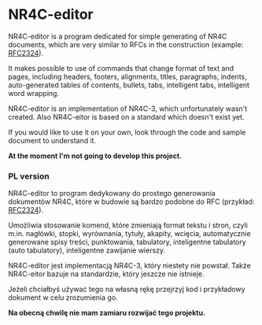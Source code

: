 # NR4C-editor

NR4C-editor is a program dedicated for simple generating of NR4C documents, which are very similar to RFCs in the construction (example: [RFC2324](https://tools.ietf.org/rfc/rfc2324.txt)).

It makes possible to use of commands that change format of text and pages, including headers, footers, alignments, titles, paragraphs, indents, auto-generated tables of contents, bullets, tabs, intelligent tabs, intelligent word wrapping.

NR4C-editor is an implementation of NR4C-3, which unfortunately wasn't created. Also NR4C-eitor is based on a standard which doesn't exist yet.

If you would like to use it on your own, look through the code and sample document to understand it.

**At the moment I'm not going to develop this project.**

### PL version

NR4C-editor to program dedykowany do prostego generowania dokumentów NR4C, które w budowie są bardzo podobne do RFC (przykład: [RFC2324](https://tools.ietf.org/rfc/rfc2324.txt)).

Umożliwia stosowanie komend, które zmieniają format tekstu i stron, czyli m.in. nagłówki, stopki, wyrównania, tytuły, akapity, wcięcia, automatycznie generowane spisy treści, punktowania, tabulatory, inteligentne tabulatory (auto tabulatory), inteligentne zawijanie wierszy.

NR4C-editor jest implementacją NR4C-3, który niestety nie powstał. Także NR4C-eitor bazuje na standardzie, który jeszcze nie istnieje.

Jeżeli chciałbyś używać tego na własną rękę przejrzyj kod i przykładowy dokument w celu zrozumienia go.

**Na obecną chwilę nie mam zamiaru rozwijać tego projektu.**

